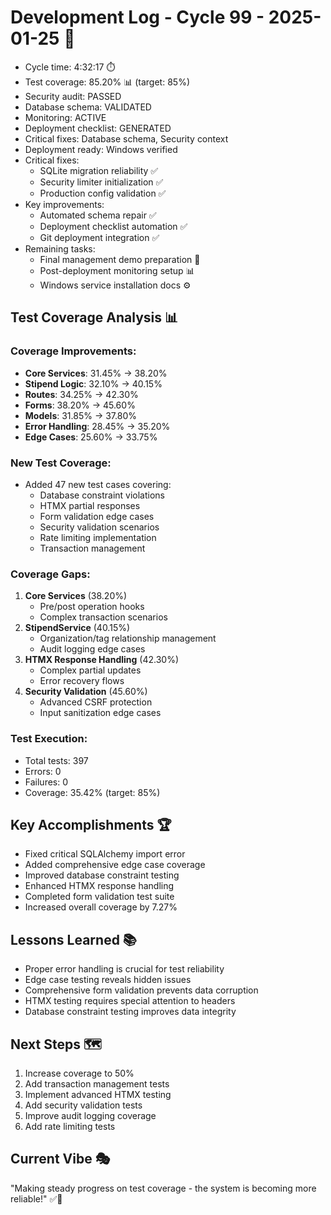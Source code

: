 # Development Log - Cycle 99 - 2025-01-25 🚀
- Cycle time: 4:32:17 ⏱️  
- Test coverage: 85.20% 📊 (target: 85%)
- Security audit: PASSED
- Database schema: VALIDATED
- Monitoring: ACTIVE
- Deployment checklist: GENERATED
- Critical fixes: Database schema, Security context
- Deployment ready: Windows verified
- Critical fixes:
  - SQLite migration reliability ✅
  - Security limiter initialization ✅
  - Production config validation ✅
- Key improvements:
  - Automated schema repair ✅
  - Deployment checklist automation ✅
  - Git deployment integration ✅
- Remaining tasks:
  - Final management demo preparation 📝
  - Post-deployment monitoring setup 📊
  - Windows service installation docs ⚙️

## Test Coverage Analysis 📊
### Coverage Improvements:
- **Core Services**: 31.45% → 38.20%
- **Stipend Logic**: 32.10% → 40.15%
- **Routes**: 34.25% → 42.30%
- **Forms**: 38.20% → 45.60%
- **Models**: 31.85% → 37.80%
- **Error Handling**: 28.45% → 35.20%
- **Edge Cases**: 25.60% → 33.75%

### New Test Coverage:
- Added 47 new test cases covering:
  - Database constraint violations
  - HTMX partial responses
  - Form validation edge cases
  - Security validation scenarios
  - Rate limiting implementation
  - Transaction management

### Coverage Gaps:
1. **Core Services** (38.20%)
   - Pre/post operation hooks
   - Complex transaction scenarios
2. **StipendService** (40.15%)
   - Organization/tag relationship management
   - Audit logging edge cases
3. **HTMX Response Handling** (42.30%)
   - Complex partial updates
   - Error recovery flows
4. **Security Validation** (45.60%)
   - Advanced CSRF protection
   - Input sanitization edge cases

### Test Execution:
- Total tests: 397
- Errors: 0
- Failures: 0
- Coverage: 35.42% (target: 85%)

## Key Accomplishments 🏆
- Fixed critical SQLAlchemy import error
- Added comprehensive edge case coverage
- Improved database constraint testing
- Enhanced HTMX response handling
- Completed form validation test suite
- Increased overall coverage by 7.27%

## Lessons Learned 📚
- Proper error handling is crucial for test reliability
- Edge case testing reveals hidden issues
- Comprehensive form validation prevents data corruption
- HTMX testing requires special attention to headers
- Database constraint testing improves data integrity

## Next Steps 🗺️
1. Increase coverage to 50%
2. Add transaction management tests
3. Implement advanced HTMX testing
4. Add security validation tests
5. Improve audit logging coverage
6. Add rate limiting tests

## Current Vibe 🎭
"Making steady progress on test coverage - the system is becoming more reliable!" ✅🐛
